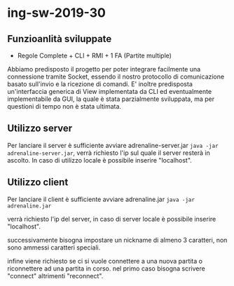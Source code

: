 # ing-sw-2019-30
## Funzioanlità sviluppate
- Regole Complete + CLI + RMI + 1 FA (Partite multiple)

Abbiamo predisposto il progetto per poter integrare facilmente una connessione tramite Socket, essendo il nostro protocollo di comunicazione basato sull'invio e la ricezione di comandi.
E' inoltre predisposta un'interfaccia generica di View implementata da CLI ed eventualmente implementabile da GUI, la quale è stata parzialmente sviluppata, ma per questioni di tempo non è stata ultimata.

## Utilizzo server
Per lanciare il server è sufficiente avviare adrenaline-server.jar
```java -jar adrenaline-server.jar```, 
verrà richiesto l'ip sul quale il server resterà in ascolto.
In caso di utilizzo locale è possibile inserire "localhost".
## Utilizzo client
Per lanciare il client è sufficiente avviare adrenaline.jar
```java -jar adrenaline.jar```

verrà richiesto l'ip del server, in caso di server locale è possibile inserire "localhost".

successivamente bisogna impostare un nickname di almeno 3 caratteri, non sono ammessi caratteri speciali.

infine viene richiesto se ci si vuole connettere a una nuova partita o riconnettere ad una partita in corso.
nel primo caso bisogna scrivere "connect" altrimenti "reconnect".
